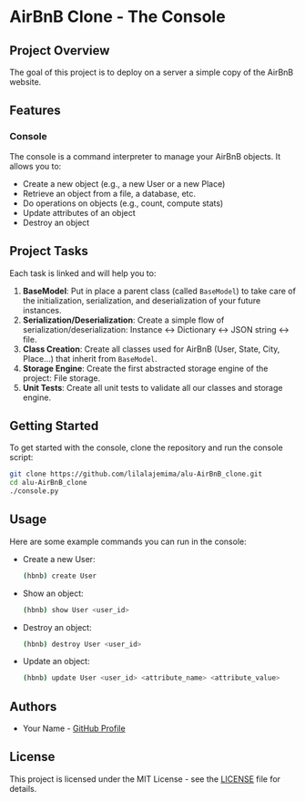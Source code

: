 # AirBnB Clone - The Console

## Project Overview

The goal of this project is to deploy on a server a simple copy of the AirBnB website. 

## Features

### Console

The console is a command interpreter to manage your AirBnB objects. It allows you to:

- Create a new object (e.g., a new User or a new Place)
- Retrieve an object from a file, a database, etc.
- Do operations on objects (e.g., count, compute stats)
- Update attributes of an object
- Destroy an object

## Project Tasks

Each task is linked and will help you to:

1. **BaseModel**: Put in place a parent class (called `BaseModel`) to take care of the initialization, serialization, and deserialization of your future instances.
2. **Serialization/Deserialization**: Create a simple flow of serialization/deserialization: Instance <-> Dictionary <-> JSON string <-> file.
3. **Class Creation**: Create all classes used for AirBnB (User, State, City, Place…) that inherit from `BaseModel`.
4. **Storage Engine**: Create the first abstracted storage engine of the project: File storage.
5. **Unit Tests**: Create all unit tests to validate all our classes and storage engine.

## Getting Started

To get started with the console, clone the repository and run the console script:

```bash
git clone https://github.com/lilalajemima/alu-AirBnB_clone.git
cd alu-AirBnB_clone
./console.py
```

## Usage

Here are some example commands you can run in the console:

- Create a new User:
    ```bash
    (hbnb) create User
    ```

- Show an object:
    ```bash
    (hbnb) show User <user_id>
    ```

- Destroy an object:
    ```bash
    (hbnb) destroy User <user_id>
    ```

- Update an object:
    ```bash
    (hbnb) update User <user_id> <attribute_name> <attribute_value>
    ```

## Authors

- Your Name - [GitHub Profile](https://github.com/yourusername)

## License

This project is licensed under the MIT License - see the [LICENSE](LICENSE) file for details.
